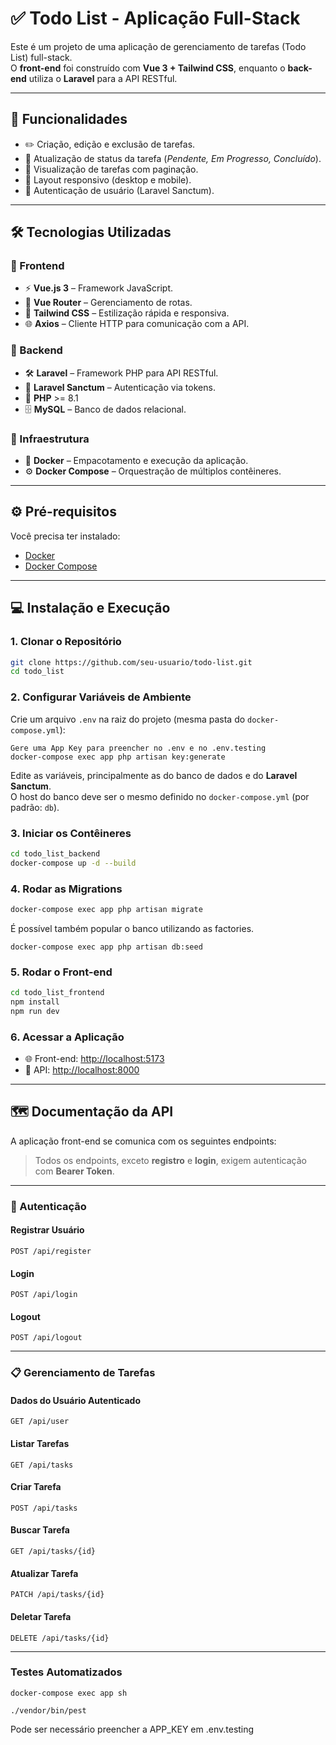 # ✅ Todo List - Aplicação Full-Stack

Este é um projeto de uma aplicação de gerenciamento de tarefas (Todo List) full-stack.  
O **front-end** foi construído com **Vue 3 + Tailwind CSS**, enquanto o **back-end** utiliza o **Laravel** para a API RESTful.

---

## 🚀 Funcionalidades

- ✏️ Criação, edição e exclusão de tarefas.  
- 🔄 Atualização de status da tarefa (*Pendente, Em Progresso, Concluído*).  
- 📄 Visualização de tarefas com paginação.  
- 📱 Layout responsivo (desktop e mobile).  
- 🔐 Autenticação de usuário (Laravel Sanctum).  

---

## 🛠️ Tecnologias Utilizadas

### 🔹 Frontend
- ⚡ **Vue.js 3** – Framework JavaScript.  
- 🧭 **Vue Router** – Gerenciamento de rotas.  
- 🎨 **Tailwind CSS** – Estilização rápida e responsiva.  
- 🌐 **Axios** – Cliente HTTP para comunicação com a API.  

### 🔹 Backend
- 🛠️ **Laravel** – Framework PHP para API RESTful.  
- 🔑 **Laravel Sanctum** – Autenticação via tokens.  
- 🐘 **PHP** >= 8.1  
- 🗄️ **MySQL** – Banco de dados relacional.  

### 🔹 Infraestrutura
- 🐳 **Docker** – Empacotamento e execução da aplicação.  
- ⚙️ **Docker Compose** – Orquestração de múltiplos contêineres.  

---

## ⚙️ Pré-requisitos

Você precisa ter instalado:  

- [Docker](https://docs.docker.com/get-docker/)  
- [Docker Compose](https://docs.docker.com/compose/)  

---

## 💻 Instalação e Execução

### 1. Clonar o Repositório
```bash
git clone https://github.com/seu-usuario/todo-list.git
cd todo_list
```

### 2. Configurar Variáveis de Ambiente
Crie um arquivo `.env` na raiz do projeto (mesma pasta do `docker-compose.yml`):  
```
Gere uma App Key para preencher no .env e no .env.testing
docker-compose exec app php artisan key:generate
```
Edite as variáveis, principalmente as do banco de dados e do **Laravel Sanctum**.  
O host do banco deve ser o mesmo definido no `docker-compose.yml` (por padrão: `db`).  

### 3. Iniciar os Contêineres
```bash
cd todo_list_backend
docker-compose up -d --build
```

### 4. Rodar as Migrations
```bash
docker-compose exec app php artisan migrate
```
É possível também popular o banco utilizando as factories.
```
docker-compose exec app php artisan db:seed
```

### 5. Rodar o Front-end
```bash
cd todo_list_frontend
npm install
npm run dev
```

### 6. Acessar a Aplicação
- 🌐 Front-end: [http://localhost:5173](http://localhost:5173)  
- 🔗 API: [http://localhost:8000](http://localhost:8000)  

---

## 🗺️ Documentação da API

A aplicação front-end se comunica com os seguintes endpoints:  
> Todos os endpoints, exceto **registro** e **login**, exigem autenticação com **Bearer Token**.

---

### 🔑 Autenticação

#### Registrar Usuário
```http
POST /api/register
```

#### Login
```http
POST /api/login
```

#### Logout
```http
POST /api/logout
```

---

### 📋 Gerenciamento de Tarefas

#### Dados do Usuário Autenticado
```http
GET /api/user
```

#### Listar Tarefas
```http
GET /api/tasks
```

#### Criar Tarefa
```http
POST /api/tasks
```

#### Buscar Tarefa
```http
GET /api/tasks/{id}
```

#### Atualizar Tarefa
```http
PATCH /api/tasks/{id}
```

#### Deletar Tarefa
```http
DELETE /api/tasks/{id}
```

---

### Testes Automatizados
```
docker-compose exec app sh

./vendor/bin/pest
```
Pode ser necessário preencher a APP_KEY em .env.testing
